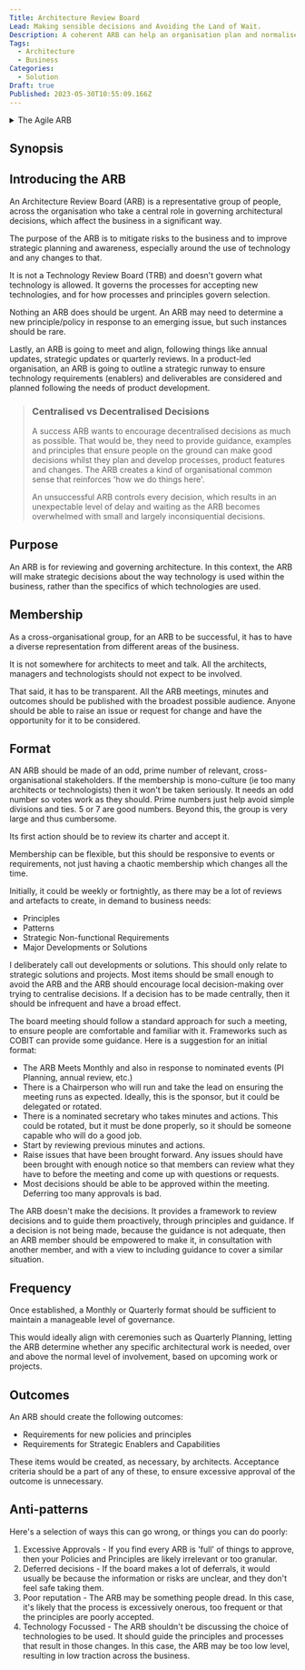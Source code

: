 ```yaml
---
Title: Architecture Review Board
Lead: Making sensible decisions and Avoiding the Land of Wait.
Description: A coherent ARB can help an organisation plan and normalise technology decisions. It can also create a situation where nothing happens and work goes to die.
Tags:
  - Architecture
  - Business
Categories:
  - Solution
Draft: true
Published: 2023-05-30T10:55:09.166Z
---
```


<details>
  <summary>The Agile ARB</summary>
  
## The Agile ARB

Sara was the chair of the Architecture Review Board (ARB) at Acme Inc., a software company that had adopted agile methods. She was passionate about creating a culture of trust and collaboration among the different teams and departments and wanted the ARB to be a facilitator rather than a gatekeeper of decisions.

She had invited representatives from various business units, product owners, developers, testers, and architects to join the ARB, and made sure they had a clear charter and vision. The ARB met monthly to review and approve major architectural changes that affected the whole organization, such as introducing new technologies, standards, or patterns. They also created and maintained a set of principles and guidelines that helped teams make local decisions where sensible, without having to wait for the ARB’s approval.

One of the principles was to favour simplicity and pragmatism over complexity and perfectionism. Another was to encourage experimentation and learning from failures. A third was to seek feedback and alignment from stakeholders and customers early and often. The ARB also provided templates and tools for teams to document and communicate their architectural decisions, such as Architecture Decision Records (ADRs) and diagrams.

Sara was proud of how the ARB had evolved from being a bottleneck to being a catalyst. She saw how teams were more empowered and autonomous, how they delivered value faster and more reliably, and how they improved their quality and performance. She also saw how the ARB members learned from each other and shared their best practices across the organization.

She smiled as she opened her email and saw a message from one of the teams. They had successfully implemented a microservice architecture for their product, using a cloud-native platform that the ARB had approved a few months ago. They thanked the ARB for their support and guidance and shared some metrics and feedback that showed how their product had improved in terms of scalability, availability, and user satisfaction.

Sara replied with a congratulatory note and asked them if they would be interested in presenting their experience at the next ARB meeting. She thought it would be a great opportunity for them to showcase their work and inspire others. She also asked them if they had any suggestions or feedback for the ARB on how to improve their processes or policies.

She closed her email and looked at her calendar. She saw that the next ARB meeting was in two weeks. She wondered what new challenges and opportunities would come up then. She felt excited and curious. She loved her job.
</details>

## Synopsis

## Introducing the ARB

An Architecture Review Board (ARB) is a representative group of people, across the organisation who take a central role in governing architectural decisions, which affect the business in a significant way.

The purpose of the ARB is to mitigate risks to the business and to improve strategic planning and awareness, especially around the use of technology and any changes to that.

It is not a Technology Review Board (TRB) and doesn't govern what technology is allowed. It governs the processes for accepting new technologies, and for how processes and principles govern selection.

Nothing an ARB does should be urgent. An ARB may need to determine a new principle/policy in response to an emerging issue, but such instances should be rare.

Lastly, an ARB is going to meet and align, following things like annual updates, strategic updates or quarterly reviews. In a product-led organisation, an ARB is going to outline a strategic runway to ensure technology requirements (enablers) and deliverables are considered and planned following the needs of product development.

> ### Centralised vs Decentralised Decisions
>
> A success ARB wants to encourage decentralised decisions as much as possible. That would be, they need to provide guidance, examples and principles that ensure people on the ground can make good decisions whilst they plan and develop processes, product features and changes. The ARB creates a kind of organisational common sense that reinforces 'how we do things here'.
>
> An unsuccessful ARB controls every decision, which results in an unexpectable level of delay and waiting as the ARB becomes overwhelmed with small and largely inconsiquential decisions.

## Purpose

An ARB is for reviewing and governing architecture. In this context, the ARB will make strategic decisions about the way technology is used within the business, rather than the specifics of which technologies are used.

## Membership

As a cross-organisational group, for an ARB to be successful, it has to have a diverse representation from different areas of the business.

It is not somewhere for architects to meet and talk. All the architects, managers and technologists should not expect to be involved.

That said, it has to be transparent. All the ARB meetings, minutes and outcomes should be published with the broadest possible audience. Anyone should be able to raise an issue or request for change and have the opportunity for it to be considered.

## Format

AN ARB should be made of an odd, prime number of relevant, cross-organisational stakeholders. If the membership is mono-culture (ie too many architects or technologists) then it won't be taken seriously. It needs an odd number so votes work as they should. Prime numbers just help avoid simple divisions and ties. 5 or 7 are good numbers. Beyond this, the group is very large and thus cumbersome.

Its first action should be to review its charter and accept it.

Membership can be flexible, but this should be responsive to events or requirements, not just having a chaotic membership which changes all the time.

Initially, it could be weekly or fortnightly, as there may be a lot of reviews and artefacts to create, in demand to business needs:

* Principles
* Patterns
* Strategic Non-functional Requirements
* Major Developments or Solutions

I deliberately call out developments or solutions. This should only relate to strategic solutions and projects. Most items should be small enough to avoid the ARB and the ARB should encourage local decision-making over trying to centralise decisions. If a decision has to be made centrally, then it should be infrequent and have a broad effect.

The board meeting should follow a standard approach for such a meeting, to ensure people are comfortable and familiar with it. Frameworks such as COBIT can provide some guidance. Here is a suggestion for an initial format:

* The ARB Meets Monthly and also in response to nominated events (PI Planning, annual review, etc.)
* There is a Chairperson who will run and take the lead on ensuring the meeting runs as expected. Ideally, this is the sponsor, but it could be delegated or rotated.
* There is a nominated secretary who takes minutes and actions. This could be rotated, but it must be done properly, so it should be someone capable who will do a good job.
* Start by reviewing previous minutes and actions.
* Raise issues that have been brought forward. Any issues should have been brought with enough notice so that members can review what they have to before the meeting and come up with questions or requests.
* Most decisions should be able to be approved within the meeting. Deferring too many approvals is bad.

The ARB doesn't make the decisions. It provides a framework to review decisions and to guide them proactively, through principles and guidance. If a decision is not being made, because the guidance is not adequate, then an ARB member should be empowered to make it, in consultation with another member, and with a view to including guidance to cover a similar situation.

## Frequency

Once established, a Monthly or Quarterly format should be sufficient to maintain a manageable level of governance.

This would ideally align with ceremonies such as Quarterly Planning, letting the ARB determine whether any specific architectural work is needed, over and above the normal level of involvement, based on upcoming work or projects.

## Outcomes

An ARB should create the following outcomes:

* Requirements for new policies and principles
* Requirements for Strategic Enablers and Capabilities

These items would be created, as necessary, by architects. Acceptance criteria should be a part of any of these, to ensure excessive approval of the outcome is unnecessary.

## Anti-patterns

Here's a selection of ways this can go wrong, or things you can do poorly:

1. Excessive Approvals - If you find every ARB is 'full' of things to approve, then your Policies and Principles are likely irrelevant or too granular.
2. Deferred decisions - If the board makes a lot of deferrals, it would usually be because the information or risks are unclear, and they don't feel safe taking them.
3. Poor reputation - The ARB may be something people dread. In this case, it's likely that the process is excessively onerous, too frequent or that the principles are poorly accepted.
4. Technology Focussed - The ARB shouldn't be discussing the choice of technologies to be used. It should guide the principles and processes that result in those changes. In this case, the ARB may be too low level, resulting in low traction across the business.
